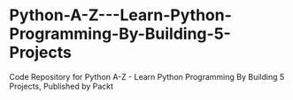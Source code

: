 


# Python-A-Z---Learn-Python-Programming-By-Building-5-Projects
Code Repository for Python A-Z - Learn Python Programming By Building 5 Projects, Published by Packt
